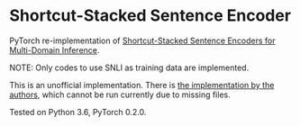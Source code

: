 # Shortcut-Stacked Sentence Encoder

PyTorch re-implementation of [Shortcut-Stacked Sentence Encoders for Multi-Domain Inference](https://arxiv.org/abs/1708.02312).

NOTE: Only codes to use SNLI as training data are implemented.

This is an unofficial implementation.
There is [the implementation by the authors](https://github.com/easonnie/multiNLI_encoder), which cannot be run currently due to missing files.

Tested on Python 3.6, PyTorch 0.2.0.
